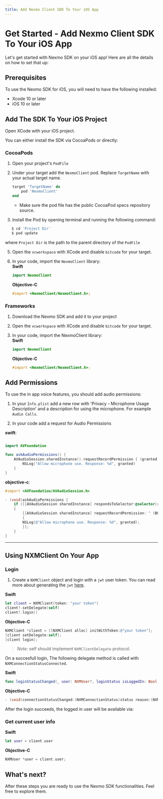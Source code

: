```yaml
---
title: Add Nexmo Client SDK To Your iOS App 
---
```


# Get Started - Add Nexmo Client SDK To Your iOS App

Let's get started with Nexmo SDK on your iOS app! Here are all the details on how to set that up:

## Prerequisites

To use the Nexmo SDK for iOS, you will need to have the following installed:

* Xcode 10 or later
* iOS 10 or later

## Add The SDK To Your iOS Project

Open XCode with your iOS project.

You can either install the SDK via CocoaPods or directly:

### CocoaPods

1. Open your project's `PodFile`

2. Under your target add the `NexmoClient` pod. Replace `TargetName` with your actual target name.

   ```ruby
   target 'TargetName' do
       pod 'NexmoClient'
   end
   ```

   * Make sure the pod file has the public CocoaPod specs repository source.

4. Install the Pod by opening terminal and running the following command:

```ruby
   $ cd 'Project Dir'
   $ pod update
   ```

   where `Project Dir` is the path to the parent directory of the `PodFile`

5. Open the `xcworkspace` with XCode and disable `bitcode` for your target.

6. In your code, import the `NexmoClient` library:  
    **Swift** 
    ```swift
    import NexmoClient  
    ```

    **Objective-C**
    ```objective-c
    #import <NexmoClient/NexmoClient.h>;
    ```

### Frameworks

1. Download the Nexmo SDK and add it to your project

2. Open the `xcworkspace` with XCode and disable `bitcode` for your target.

3. In your code, import the NexmoClient library:  
    **Swift** 
    ```swift
    import NexmoClient  
    ```

    **Objective-C**
    ```objective-c
    #import <NexmoClient/NexmoClient.h>;
    ```

## Add Permissions

To use the in app voice features, you should add audio permissions:

1. In your `Info.plist` add a new row with 'Privacy - Microphone Usage Description' and a description for using the microphone. For example `Audio Calls`.

2. In your code add a request for Audio Permissions  

**swift**:
```swift

import AVFoundation

func askAudioPermissions() {
    AVAudioSession.sharedInstance().requestRecordPermission { (granted:Bool) in
        NSLog("Allow microphone use. Response: %d", granted)
    }
}
```

**objective-c**:

```objective-c
#import <AVFoundation/AVAudioSession.h>

- (void)askAudioPermissions {
    if ([[AVAudioSession sharedInstance] respondsToSelector:@selector(requestRecordPermission:)])
    {
        [[AVAudioSession sharedInstance] requestRecordPermission: ^ (BOOL granted)
        {
        NSLog(@"Allow microphone use. Response: %d", granted);
        }];
    }
}

```

---

## Using NXMClient On Your App

### Login

1. Create a `NXMClient` object and login with a `jwt` user token. You can read more about generating the `jwt` [here](_documentation/client-sdk/concepts/jwt-acl).

**Swift**
```swift
let client = NXMClient(token: "your token")
client?.setDelegate(self)
client?.login()
```

**Objective-C**
```objective-c
NXMClient *client = [[NXMClient alloc] initWithToken:@"your token"];
[client setDelegate:self];
[client login];
```

> *Note*: self should implement `NXMClientDelegate` protocol.  

On a succesfull login, The following delegate method is called with `NXMConnectionStatusConnected`.

**Swift**
```swift
func loginStatusChanged(_ user: NXMUser?, loginStatus isLoggedIn: Bool, withError error: Error?)
```

**Objective-C**
```objective-c
- (void)connectionStatusChanged:(NXMConnectionStatus)status reason:(NXMConnectionStatusReason)reason;
```

After the login succeeds, the logged in user will be available via:


### Get current user info
**Swift**
```swift
let user = client.user
```

**Objective-C**
```objective-c
NXMUser *user = client.user;
```

## What's next?

After these steps you are ready to use the Nexmo SDK functionalities.
Feel free to explore them.

